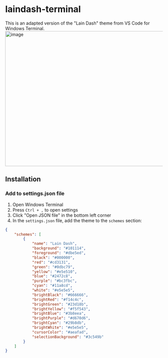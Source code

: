 # laindash-terminal
This is an adapted version of the "Lain Dash" theme from VS Code for Windows Terminal.
<img width="945" height="431" alt="image" src="https://github.com/user-attachments/assets/377f7151-bb8b-42bc-9810-8c866c29ef2a" />


## Installation

### Add to settings.json file

1. Open Windows Terminal
2. Press `Ctrl + ,` to open settings
3. Click "Open JSON file" in the bottom left corner
4. In the `settings.json` file, add the theme to the `schemes` section:

```json
{
    "schemes": [
        {
            "name": "Lain Dash",
            "background": "#101114",
            "foreground": "#dbe5ed",
            "black": "#000000",
            "red": "#cd3131",
            "green": "#0dbc79",
            "yellow": "#e5e510",
            "blue": "#2472c8",
            "purple": "#bc3fbc",
            "cyan": "#11a8cd",
            "white": "#e5e5e5",
            "brightBlack": "#666666",
            "brightRed": "#f14c4c",
            "brightGreen": "#23d18b",
            "brightYellow": "#f5f543",
            "brightBlue": "#3b8eea",
            "brightPurple": "#d670d6",
            "brightCyan": "#29b8db",
            "brightWhite": "#e5e5e5",
            "cursorColor": "#aeafad",
            "selectionBackground": "#3c549b"
        }
    ]
}
